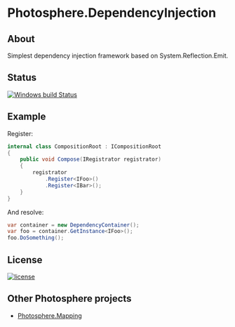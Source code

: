 # Photosphere.DependencyInjection
## About
Simplest dependency injection framework based on System.Reflection.Emit.

## Status
[![Windows build Status](https://ci.appveyor.com/api/projects/status/github/sunloving/photosphere-di?retina=true&svg=true)](https://ci.appveyor.com/project/sunloving/photosphere-di)

## Example
Register:
``` C#
internal class CompositionRoot : ICompositionRoot
{
    public void Compose(IRegistrator registrator)
    {
        registrator
            .Register<IFoo>()
            .Register<IBar>();
    }
}
```
And resolve:
``` C#
var container = new DependencyContainer();
var foo = container.GetInstance<IFoo>();
foo.DoSomething();
```

## License
[![license](https://img.shields.io/github/license/mashape/apistatus.svg?maxAge=2592000)]()

## Other Photosphere projects
* [Photosphere.Mapping](https://github.com/sunloving/photosphere-mapping)
